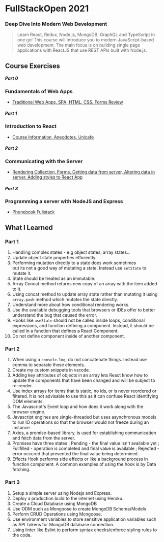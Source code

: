 # FullStackOpen 2021
### Deep Dive Into Modern Web Development
> Learn React, Redux, Node.js, MongoDB, GraphQL and TypeScript in one go! This course will introduce you to modern JavaScript-based web development. The main focus is on building single page applications with ReactJS that use REST APIs built with Node.js.


## Course Exercises

##### Part 0 
### Fundamentals of Web Apps
* [Traditional Web Apps, SPA, HTML, CSS, Forms Review](https://github.com/jbryan11/fullstack-open-2021/tree/main/part0)

##### Part 1 
### Introduction to React

* [Course Information, Anecdotes, Unicafe](https://github.com/jbryan11/fullstack-open-2021/tree/main/part1)

##### Part 2
### Communicating with the Server

* [Rendering Collection, Forms, Getting data from server, Altering data in server, Adding styles to React App](https://github.com/jbryan11/fullstack-open-2021/tree/main/part2)

##### Part 3
### Programming a server with NodeJS and Express

* [Phonebook Fullstack](https://github.com/jbryan11/fullstack-open-2021/tree/main/part3)
## What I Learned

### Part 1
1.  Handling complex states - e.g object states, array states...
2.  Update object state properties efficiently.
3.  Performing mutation directly to a state does work sometimes <br/>
    but its not a good way of mutating a state. Instead use <code>setState</code> to mutate it.
4.  State should be treated as an immutable.
5.  Array Concat method returns new copy of an array with the
    item added to it.
6.  Using concat method to update array state rather than mutating it using <code>array.push</code> method which mutates the state directly. 
7.  Understand more about how conditional rendering works.
8.  Use the available debugging tools that browsers or IDEs offer to better understand the bug that caused the error.
9.   Hooks like <code>useState</code> should not be called inside loops, conditional expressions, and function defining a component. Instead, it should be called in a function that defines a React Component.
10. Do not define component inside of another component.
### Part 2
1.  When using a <code>console.log</code>, do not concatenate things. Instead use comma to separate those elements.
2.  Create my custom snippets in vscode.
3.  Adding key attributes of objects in an array lets React know how to update the components that have been changed and will be subject to re-render.
4.  Use index arrays for items that is static, no ids, or is never reordered or filtered. It is not advisable to use this as it can confuse React identifying DOM elements.
5.  The Javascript's Event loop and how does it work along with the browser engine.
6.  Javascript engines are single-threaded but uses asynchronous models to run IO operations so that the browser would not freeze during an instance.
7.   Axios, a promise-based library, is used for establishing communication and fetch data from the server.
8.  Promises have  three states : Pending - the final value isn't available yet ; Fullfilled - operation is completed and final value is available ; Rejected - error occured that prevented the final value being determined.
9.  Effects Hook performs side effects or like a background process in function component. A common examples of using the hook is by Data fetching.

### Part 3

1. Setup a simple server using Nodejs and Express.
2. Deploy a production build to the internet using Heroku.
3. Create a Cloud Database using MongoDB
4. Use ODM such as Mongoose to create MongoDB Schema/Models
5. Perform CRUD Operations using Mongoose.
6. Use environment variables to store sensitive application variables such as API Tokens for  MongoDB database connection.
7. Using linter like Eslint to perform syntax checks/enforce styling rules to the code.
